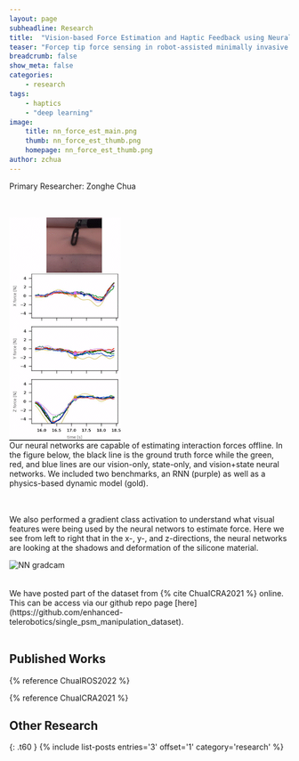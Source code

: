 ```yaml
---
layout: page
subheadline: Research
title:  "Vision-based Force Estimation and Haptic Feedback using Neural Networks"
teaser: "Forcep tip force sensing in robot-assisted minimally invasive surgery is challenging due to strict requirements for miniaturization, biocompatibility, and sterilizability. Indirect force estimation is a promising method to measure forces while circumventing these constraints. Much like how humans can estimate forces visually, neural networks can attempt to do something similar. However, there are concerns as to the generalizability of these methods as well as the relative importance of visual information compared to robot kinematic state information as inputs. We characterize the performance of vision-based neural networks with these considerations in mind and quantify the quality of the closed-loop haptic feedback they can provide to the operator."
breadcrumb: false
show_meta: false
categories:
    - research
tags:
    - haptics
    - "deep learning"
image:
    title: nn_force_est_main.png
    thumb: nn_force_est_thumb.png
    homepage: nn_force_est_thumb.png
author: zchua
---
```


Primary Researcher: Zonghe Chua

<br>
<br>
<div class="row">
<div class="medium-6 columns">
<img src="/images/force_trajectory.gif" alt="Offline NN predictions">
</div>
<div class="medium-6 columns">
Our neural networks are capable of estimating interaction forces offline. In the figure below, the black line is the ground truth force while the green, red, and blue lines are our vision-only, state-only, and vision+state neural networks. We included two benchmarks, an RNN (purple) as well as a physics-based dynamic model (gold). 
</div>
</div>
<br>
<br>
<div class="row">
<p>
We also performed a gradient class activation to understand what visual features were being used by the neural networs to estimate force. Here we see from left to right that in the x-, y-, and z-directions, the neural networks are looking at the shadows and deformation of the silicone material.
</p>
<img src="/images/gradcam.gif" alt="NN gradcam" style="margin:auto;display:block;width=50%;">
</div>

<br>
<br>
We have posted part of the dataset from {% cite ChuaICRA2021 %} online. This can be access via our github repo page [here](https://github.com/enhanced-telerobotics/single_psm_manipulation_dataset).
<br>
<br>

## Published Works 

{% reference ChuaIROS2022 %}

{% reference ChuaICRA2021 %}

## Other Research
{: .t60 }
{% include list-posts entries='3' offset='1' category='research' %}


